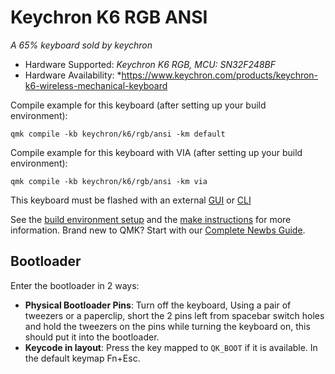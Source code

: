 # Keychron K6 RGB ANSI


*A 65% keyboard sold by keychron*

* Hardware Supported: *Keychron K6 RGB, MCU: SN32F248BF*
* Hardware Availability: *https://www.keychron.com/products/keychron-k6-wireless-mechanical-keyboard

Compile example for this keyboard (after setting up your build environment):

    qmk compile -kb keychron/k6/rgb/ansi -km default

Compile example for this keyboard with VIA (after setting up your build environment):

    qmk compile -kb keychron/k6/rgb/ansi -km via

This keyboard must be flashed with an external [GUI](https://github.com/SonixQMK/sonix-flasher) or [CLI](https://github.com/SonixQMK/SonixFlasherC)



See the [build environment setup](https://docs.qmk.fm/#/getting_started_build_tools) and the [make instructions](https://docs.qmk.fm/#/getting_started_make_guide) for more information. Brand new to QMK? Start with our [Complete Newbs Guide](https://docs.qmk.fm/#/newbs).

## Bootloader

Enter the bootloader in 2 ways:

* **Physical Bootloader Pins**: Turn off the keyboard, Using a pair of tweezers or a paperclip, short the 2 pins left from spacebar switch holes and hold the tweezers on the pins while turning the keyboard on, this should put it into the bootloader.
* **Keycode in layout**: Press the key mapped to `QK_BOOT` if it is available. In the default keymap Fn+Esc.
